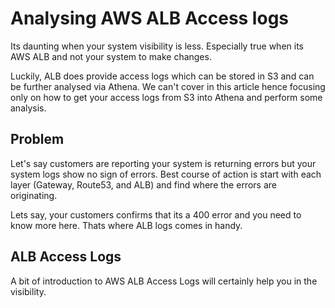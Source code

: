 # Analysing AWS ALB Access logs

Its daunting when your system visibility is less. Especially true when its AWS ALB and not your system to make changes. 

Luckily, ALB does provide access logs which can be stored in S3 and can be further analysed via Athena. We can't cover in this article hence focusing only on how to get your access logs from S3 into Athena and perform some analysis.


## Problem

Let's say customers are reporting your system is returning errors but your system logs show no sign of errors. Best course of action is start with each layer (Gateway, Route53, and ALB) and find where the errors are originating.

Lets say, your customers confirms that its a 400 error and you need to know more here. Thats where ALB logs comes in handy.

## ALB Access Logs

A bit of introduction to AWS ALB Access Logs will certainly help you in the visibility. 

